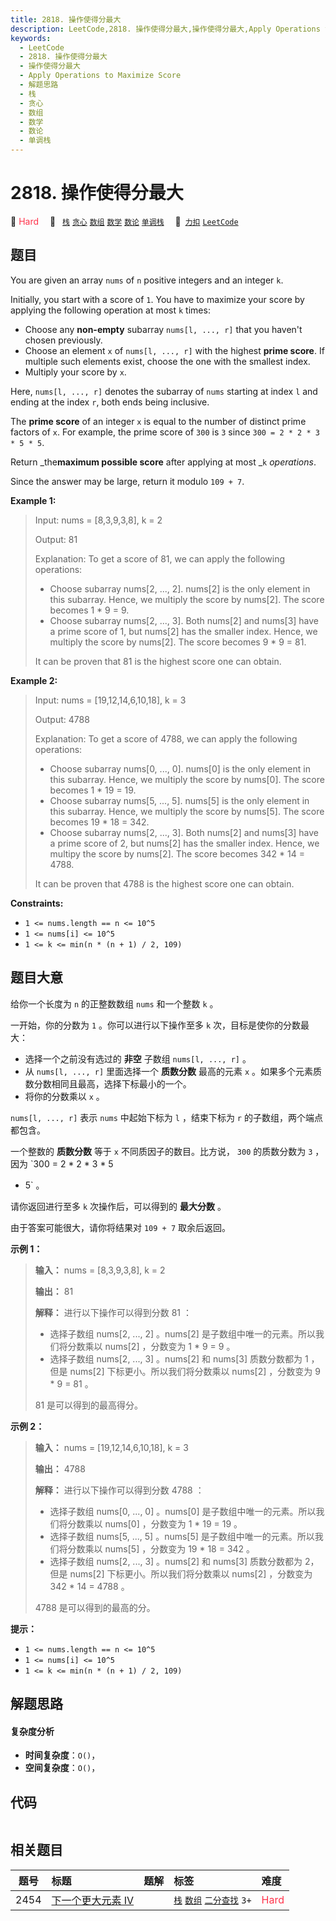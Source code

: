 ```yaml
---
title: 2818. 操作使得分最大
description: LeetCode,2818. 操作使得分最大,操作使得分最大,Apply Operations to Maximize Score,解题思路,栈,贪心,数组,数学,数论,单调栈
keywords:
  - LeetCode
  - 2818. 操作使得分最大
  - 操作使得分最大
  - Apply Operations to Maximize Score
  - 解题思路
  - 栈
  - 贪心
  - 数组
  - 数学
  - 数论
  - 单调栈
---
```


# 2818. 操作使得分最大

🔴 <font color=#ff334b>Hard</font>&emsp; 🔖&ensp; [`栈`](/tag/stack.md) [`贪心`](/tag/greedy.md) [`数组`](/tag/array.md) [`数学`](/tag/math.md) [`数论`](/tag/number-theory.md) [`单调栈`](/tag/monotonic-stack.md)&emsp; 🔗&ensp;[`力扣`](https://leetcode.cn/problems/apply-operations-to-maximize-score) [`LeetCode`](https://leetcode.com/problems/apply-operations-to-maximize-score)

## 题目

You are given an array `nums` of `n` positive integers and an integer `k`.

Initially, you start with a score of `1`. You have to maximize your score by
applying the following operation at most `k` times:

  * Choose any **non-empty** subarray `nums[l, ..., r]` that you haven't chosen previously.
  * Choose an element `x` of `nums[l, ..., r]` with the highest **prime score**. If multiple such elements exist, choose the one with the smallest index.
  * Multiply your score by `x`.

Here, `nums[l, ..., r]` denotes the subarray of `nums` starting at index `l`
and ending at the index `r`, both ends being inclusive.

The **prime score** of an integer `x` is equal to the number of distinct prime
factors of `x`. For example, the prime score of `300` is `3` since `300 = 2 *
2 * 3 * 5 * 5`.

Return _the**maximum possible score** after applying at most _`k`
_operations_.

Since the answer may be large, return it modulo `109 + 7`.



**Example 1:**

> Input: nums = [8,3,9,3,8], k = 2
> 
> Output: 81
> 
> Explanation: To get a score of 81, we can apply the following operations:
> - Choose subarray nums[2, ..., 2]. nums[2] is the only element in this subarray. Hence, we multiply the score by nums[2]. The score becomes 1 * 9 = 9.
> - Choose subarray nums[2, ..., 3]. Both nums[2] and nums[3] have a prime score of 1, but nums[2] has the smaller index. Hence, we multiply the score by nums[2]. The score becomes 9 * 9 = 81.
> 
> It can be proven that 81 is the highest score one can obtain.

**Example 2:**

> Input: nums = [19,12,14,6,10,18], k = 3
> 
> Output: 4788
> 
> Explanation: To get a score of 4788, we can apply the following operations: 
> - Choose subarray nums[0, ..., 0]. nums[0] is the only element in this subarray. Hence, we multiply the score by nums[0]. The score becomes 1 * 19 = 19.
> - Choose subarray nums[5, ..., 5]. nums[5] is the only element in this subarray. Hence, we multiply the score by nums[5]. The score becomes 19 * 18 = 342.
> - Choose subarray nums[2, ..., 3]. Both nums[2] and nums[3] have a prime score of 2, but nums[2] has the smaller index. Hence, we multipy the score by nums[2]. The score becomes 342 * 14 = 4788.
> 
> It can be proven that 4788 is the highest score one can obtain.

**Constraints:**

  * `1 <= nums.length == n <= 10^5`
  * `1 <= nums[i] <= 10^5`
  * `1 <= k <= min(n * (n + 1) / 2, 109)`


## 题目大意

给你一个长度为 `n` 的正整数数组 `nums` 和一个整数 `k` 。

一开始，你的分数为 `1` 。你可以进行以下操作至多 `k` 次，目标是使你的分数最大：

  * 选择一个之前没有选过的 **非空**  子数组 `nums[l, ..., r]` 。
  * 从 `nums[l, ..., r]` 里面选择一个 **质数分数**  最高的元素 `x` 。如果多个元素质数分数相同且最高，选择下标最小的一个。
  * 将你的分数乘以 `x` 。

`nums[l, ..., r]` 表示 `nums` 中起始下标为 `l` ，结束下标为 `r` 的子数组，两个端点都包含。

一个整数的 **质数分数**  等于 `x` 不同质因子的数目。比方说， `300` 的质数分数为 `3` ，因为 `300 = 2 * 2 * 3 * 5
* 5` 。

请你返回进行至多 `k` 次操作后，可以得到的 **最大分数**  。

由于答案可能很大，请你将结果对 `109 + 7` 取余后返回。



**示例 1：**

> 
> 
> 
> 
> 
> **输入：** nums = [8,3,9,3,8], k = 2
> 
> **输出：** 81
> 
> **解释：** 进行以下操作可以得到分数 81 ：
> - 选择子数组 nums[2, ..., 2] 。nums[2] 是子数组中唯一的元素。所以我们将分数乘以 nums[2] ，分数变为 1 * 9 = 9 。
> - 选择子数组 nums[2, ..., 3] 。nums[2] 和 nums[3] 质数分数都为 1 ，但是 nums[2] 下标更小。所以我们将分数乘以 nums[2] ，分数变为 9 * 9 = 81 。
> 
> 81 是可以得到的最高得分。

**示例 2：**

> 
> 
> 
> 
> 
> **输入：** nums = [19,12,14,6,10,18], k = 3
> 
> **输出：** 4788
> 
> **解释：** 进行以下操作可以得到分数 4788 ：
> - 选择子数组 nums[0, ..., 0] 。nums[0] 是子数组中唯一的元素。所以我们将分数乘以 nums[0] ，分数变为 1 * 19 = 19 。
> - 选择子数组 nums[5, ..., 5] 。nums[5] 是子数组中唯一的元素。所以我们将分数乘以 nums[5] ，分数变为 19 * 18 = 342 。
> - 选择子数组 nums[2, ..., 3] 。nums[2] 和 nums[3] 质数分数都为 2，但是 nums[2] 下标更小。所以我们将分数乘以 nums[2] ，分数变为  342 * 14 = 4788 。
> 
> 4788 是可以得到的最高的分。
> 
> 



**提示：**

  * `1 <= nums.length == n <= 10^5`
  * `1 <= nums[i] <= 10^5`
  * `1 <= k <= min(n * (n + 1) / 2, 109)`


## 解题思路

#### 复杂度分析

- **时间复杂度**：`O()`，
- **空间复杂度**：`O()`，

## 代码

```javascript

```

## 相关题目

<!-- prettier-ignore -->
| 题号 | 标题 | 题解 | 标签 | 难度 |
| :------: | :------ | :------: | :------ | :------ |
| 2454 | [下一个更大元素 IV](https://leetcode.com/problems/next-greater-element-iv) |  |  [`栈`](/tag/stack.md) [`数组`](/tag/array.md) [`二分查找`](/tag/binary-search.md) `3+` | <font color=#ff334b>Hard</font> |